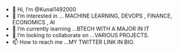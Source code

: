 - 👋 Hi, I’m @Kunal1492000
- 👀 I’m interested in ... MACHINE LEARNING, DEVOPS , FINANCE, ECONOMICS , AI
- 🌱 I’m currently learning ...BTECH WITH A MAJOR IN IT
- 💞️ I’m looking to collaborate on ...VARIOUS PROJECTS.
- 📫 How to reach me ...MY TWITTER LINK IN BIO.

<!---
Kunal1492000/Kunal1492000 is a ✨ special ✨ repository because its `README.md` (this file) appears on your GitHub profile.
You can click the Preview link to take a look at your changes.
--->
